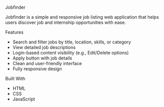 Jobfinder

Jobfinder is a simple and responsive job listing web application that helps users discover job and internship opportunities with ease.

Features

- Search and filter jobs by title, location, skills, or category
- View detailed job descriptions
- Login-based content visibility (e.g., Edit/Delete options)
- Apply button with job details
- Clean and user-friendly interface
- Fully responsive design

Built With

- HTML
- CSS
- JavaScript
